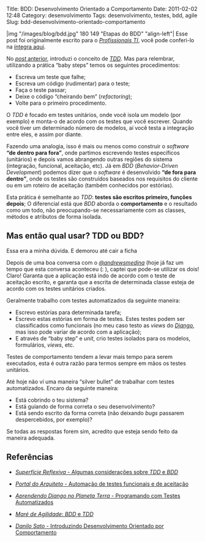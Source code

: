 Title: BDD: Desenvolvimento Orientado a Comportamento
Date: 2011-02-02 12:48
Category: desenvolvimento
Tags: desenvolvimento, testes, bdd, agile
Slug: bdd-desenvolvimento-orientado-comportamento


|img "/images/blog/bdd.jpg" 180 149 "Etapas do BDD" "align-left"|
Esse post foi originalmente escrito para o [*Profissionais TI*][], você
pode conferi-lo na [íntegra aqui][].

No [*post* anterior][], introduzi o conceito de [*TDD*][]. Mas para
relembrar, utilizando a prática “baby steps” temos os seguintes
procedimentos:

* Escreva um teste que falhe;
* Escreva um código (rudimentar) para o teste;
* Faça o teste passar;
* Deixe o código “cheirando bem” (*refactoring*);
* Volte para o primeiro procedimento.

<!-- PELICAN_END_SUMMARY -->

O *TDD* é focado em testes unitários, onde você isola um modelo (por
exemplo) e monta-o de acordo com os testes que você escrever. Quando
você tiver um determinado número de modelos, aí você testa a integração
entre eles, e assim por diante.

Fazendo uma analogia, isso é mais ou menos como construir o *software*
**“de dentro para fora”**, onde partimos escrevendo testes específicos
(unitários) e depois vamos abrangendo outras regiões do sistema
(integração, funcional, aceitação, etc). Já em *BDD* (*Behavior-Driven
Development*) podemos dizer que o *software* é desenvolvido **“de fora
para dentro”**, onde os testes são construídos baseados nos requisitos
do cliente ou em um roteiro de aceitação (também conhecidos por
estórias).

Esta prática é semelhante ao *TDD*: **testes são escritos primeiro,
funções depois**; O diferencial está que *BDD* aborda o
**comportamento** e o resultado como um todo, não preocupando-se
necessariamente com as classes, métodos e atributos de forma isolada.


Mas então qual usar? TDD ou BDD?
----------------------------------------------------------

Essa era a minha dúvida. E demorou até cair a ficha

Depois de uma boa conversa com o [*@andrewsmedina*][] (hoje já faz um
tempo que esta conversa aconteceu (: ), captei que pode-se utilizar os
dois! Claro! Garanta que a aplicação está indo de acordo com o teste de
aceitação escrito, e garanta que a escrita de determinada classe esteja
de acordo com os testes unitários criados.

Geralmente trabalho com testes automatizados da seguinte maneira:

* Escrevo estórias para determinada tarefa;
* Escrevo estas estórias em forma de testes. Estes testes podem ser
    classificados como funcionais (no meu caso testo as *views* do
    [*Django*][], mas isso pode variar de acordo com a aplicação);
* E através de “baby step” e *unit*, crio testes isolados para os
    modelos, formulários, *views*, etc.

Testes de comportamento tendem a levar mais tempo para serem executados,
esta é outra razão para termos sempre em mãos os testes unitários.

Até hoje não ví uma maneira “silver bullet” de trabalhar com testes
automatizados. Encaro da seguinte maneira:

* Está cobrindo o teu sistema?
* Está guiando de forma correta o seu desenvolvimento?
* Está sendo escrito da forma correta (não deixando *bugs* passarem
    despercebidos, por exemplo)?

Se todas as respostas forem sim, acredito que esteja sendo feito da
maneira adequada.


Referências
-----------

* [*Superfície Reflexiva* - Algumas considerações sobre *TDD* e
    *BDD*][superficie-reflexiva]
* [*Portal do Arquiteto* - Automação de testes funcionais e de
    aceitação][portal-do-arquiteto]
* [*Aprendendo Django no Planeta Terra* - Programando com Testes
    Automatizados][aprendendo-django]
* [*Maré de Agilidade*: *BDD* e *TDD*][mare-de-agilidade]
* [*Danilo Sato* - Introduzindo Desenvolvimento Orientado por
    Comportamento][danilo-sato]


  [*Profissionais TI*]: http://www.profissionaisti.com.br/
    "Artigos sobre Tecnologia da Informação"
  [íntegra aqui]: http://www.profissionaisti.com.br/2010/01/bdd-desenvolvimento-orientado-a-comportamento/
    "BDD: Desenvolvimento Orientado a Comportamento"
  [*post* anterior]: {filename}02-tdd-desenvolvimento-orientado-a-testes.md
    "TDD: Desenvolvimento Orientado a Testes"
  [*TDD*]: {tag}tdd
  [*@andrewsmedina*]: http://twitter.com/andrewsmedina
    "Siga o Andrews no Twitter."
  [*Django*]: {tag}django
    "Leia mais sobre Django"
  [superficie-reflexiva]: http://logbr.reflectivesurface.com/2008/10/27/algumas-consideracoes-sobre-tdd-e-bdd/
    "Leia mais no Superfície Reflexiva."
  [portal-do-arquiteto]: http://portalarquiteto.blogspot.com/2008/02/automao-de-testes-funcionais-e-de.html
    "Leia mais no Portal do Arquiteto."
  [aprendendo-django]: http://www.aprendendodjango.com/programando-com-testes-automatizados/
    "Leia mais no Aprendendo Django."
  [mare-de-agilidade]: http://www.slideshare.net/cmilfont/mare-de-agilidade-bdd-e-tdd
    "Veja a apresentação no Slideshare."
  [danilo-sato]: http://www.dtsato.com/blog/work/introduzindo_desenvolvimento_orientado_comportamento_bdd/
    "Leia mais no blog do Sato."
